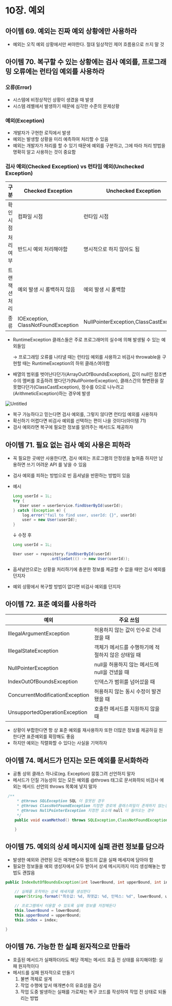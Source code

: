 # 10장. 예외

## 아이템 69. 예외는 진짜 예외 상황에만 사용하라

- 예외는 오직 예외 상황에서만 써야한다. 절대 일상적인 제어 흐름용으로 쓰지 말 것

## 아이템 70. 복구할 수 있는 상황에는 검사 예외를, 프로그래밍 오류에는 런타임 예외를 사용하라

### 오류(Error)

- 시스템에 비정상적인 상황이 생겼을 때 발생
- 시스템 레벨에서 발생하기 때문에 심각한 수준의 문제상황

### 예외(Exception)

- 개발자가 구현한 로직에서 발생
- 예외는 발생할 상황을 미리 예측하여 처리할 수 있음
- 예외는 개발자가 처리를 할 수 있기 때문에 예외를 구분하고, 그에 따라 처리 방법을 명확히 알고 사용하는 것이 중요함

### 검사 예외(Checked Exception) vs 런타임 예외(Unchecked Exception)

| 구분 | Checked Exception | Unchecked Exception |
| --- | --- | --- |
| 확인 시점 | 컴파일 시점 | 런타임 시점 |
| 처리 여부 | 반드시 예외 처리해야함 | 명시적으로 하지 않아도 됨 |
| 트랜잭션 처리 | 예외 발생 시 롤백하지 않음 | 예외 발생 시 롤백함 |
| 종류 | IOException, ClassNotFoundException | NullPointerException,ClassCastException |
- RuntimeException 클래스들은 주로 프로그래머의 실수에 의해 발생될 수 있는 예외들임
    
    → 프로그래밍 오류를 나타낼 때는 런타임 예외를 사용하고 비검사 throwable을 구현할 때는 RuntimeException의 하위 클래스여야함
    
- 배열의 범위를 벗어난다던가(ArrayOutOfBoundsException), 값이 null인 참조변수의 멤버를 호출하려 했다던가(NullPointerException), 클래스간의 형변환을 잘못했다던가(ClassCastException), 정수를 0으로 나누려고(ArithmeticException)하는 경우에 발생

![Untitled](https://github.com/yj-leez/Java-WIL/assets/77960090/3bb05f53-4993-44c1-af82-6a8a705b9679)

- 복구 가능하다고 믿는다면 검사 예외를, 그렇지 않다면 런타임 예외를 사용하자
- 확신하기 어렵다면 비검사 예외를 선택하는 편이 나을 것이다(아이템 71)
- 검사 예외라면 복구에 필요한 정보를 알려주는 메서드도 제공하자

## 아이템 71. 필요 없는 검사 예외 사용은 피하라

- 꼭 필요한 곳에만 사용한다면, 검사 예외는 프로그램의 안정성을 높여줌 하지만 남용하면 쓰기 어려운 API 를 낳을 수 있음
- 검사 예외를 피하는 방법으로 빈 옵셔널을 반환하는 방법이 있음
- 예시
    
    ```java
    Long userId = 1L;
    try {
       User user = userService.findUserById(userId);
    } catch (Exception e) {
        log.error("fail to find user, userId: {}", userId)
        user = new User(userId);
    }
    ```
    
    ↓ 수정 후
    
    ```java
    Long userId = 1L;
    
    User user = repository.findUserById(userId)
                    .orElseGet(() -> new User(userId));
    ```
    
- 옵셔널만으로는 상황을 처리하기에 충분한 정보를 제공할 수 없을 때만 검사 예외를 던지자
- 예외 상황에서 복구할 방법이 없다면 비검사 예외를 던지자

## 아이템 72. 표준 예외를 사용하라

| 예외 | 주요 쓰임 |
| --- | --- |
| IllegalArgumentException | 허용하지 않는 값이 인수로 건네졌을 때 |
| IllegalStateException | 객체가 메서드를 수행하기에 적절하지 않은 상태일 때 |
| NullPointerException | null을 허용하지 않는 메서드에 null을 건넸을 때 |
| IndexOutOfBoundsException | 인덱스가 범위를 넘어섰을 때 |
| ConcurrentModificationException | 허용하지 않는 동시 수정이 발견됐을 때 |
| UnsupportedOperationException | 호출한 메서드를 지원하지 않을 때 |
- 상황이 부합한다면 항 상 표준 예외를 재사용하자 또한 더많은 정보를 제공하길 원한다면 표준예외를 확장해도 좋음
- 하지만 예외는 직렬화할 수 있다는 사실을 기억하자

## 아이템 74. 메서드가 던지는 모든 예외를 문서화하라

- 공통 상위 클래스 하나로(eg. Exception) 뭉뚱그려 선언하지 말자
- 메서드가 던질 가능성이 있는 모든 예외를 @throws 태그로 문서화하되 비검사 예외는 메서드 선언의 throws 목록에 넣지 말자

```java
 /**
     * @throws SQLException SQL 이 잘못된 경우
     * @throws ClassNotFoundException 지정한 경로에 클래스파일이 존재하지 않는경우.
     * @throws NullPointerException 지정한 요소에 null 이 들어오는 경우
     */
    public void examMethod() throws SQLException,ClassNotFoundException{

    }
```

## 아이템 75. 예외의 상세 메시지에 실패 관련 정보를 담으라

- 발생한 예외와 관련된 모든 매개변수와 필드의 값을 실패 메세지에 담아야 함
- 필요한 정보들을 예외 생성자에서 모두 받아서 상세 메시지까지 미리 생성해놓는 방법도 괜찮음

```java
public IndexOutOfBoundsException(int lowerBound, int upperBound, int index){

	// 실패를 포착하는 상세 메세지를 생성한다
	super(String.format("최솟값: %d, 최댓값: %d, 인덱스: %d", lowerBound, upperBound, index));

	// 프로그램에서 이용할 수 있도록 실패 정보를 저장해둔다
	this.lowerBound = lowerBound;
	this.upperBound = upperBound;
	this.index = index;

}
```

## 아이템 76. 가능한 한 실패 원자적으로 만들라

- 호출된 메서드가 실패하더라도 해당 객체는 메서드 호출 전 상태를 유지해야함: 실패 원자적이다
- 메서드를 실패 원자적으로 만들기
    1. 불변 객체로 설계
    2. 작업 수행에 앞서 매개변수의 유효성을 검사
    3. 작업 도중 발생하는 실패를 가로채는 복구 코드를 작성하여 작업 전 상태로 되돌리는 방법
